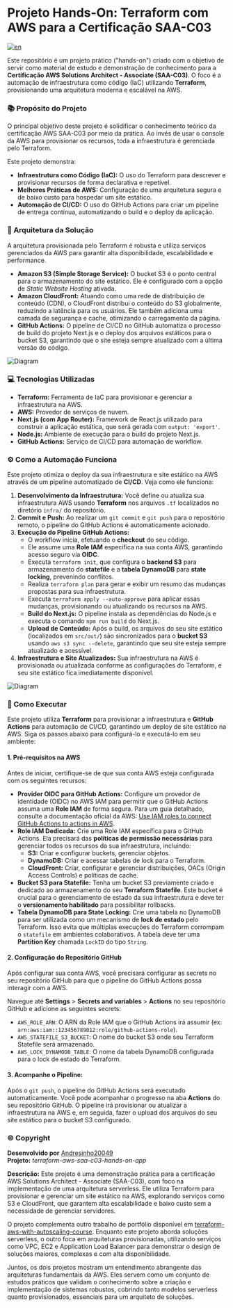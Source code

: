 # Projeto Hands-On: Terraform com AWS para a Certificação SAA-C03

[![en](https://img.shields.io/badge/lang-en-blue.svg)](/README.md)

Este repositório é um projeto prático ("hands-on") criado com o objetivo de servir como material de estudo e demonstração de conhecimento para a **Certificação AWS Solutions Architect - Associate (SAA-C03)**. O foco é a automação de infraestrutura como código (IaC) utilizando **Terraform**, provisionando uma arquitetura moderna e escalável na AWS.

### 📚 Propósito do Projeto

O principal objetivo deste projeto é solidificar o conhecimento teórico da certificação AWS SAA-C03 por meio da prática. Ao invés de usar o console da AWS para provisionar os recursos, toda a infraestrutura é gerenciada pelo Terraform.

Este projeto demonstra:

- **Infraestrutura como Código (IaC):** O uso do Terraform para descrever e provisionar recursos de forma declarativa e repetível.
- **Melhores Práticas de AWS:** Configuração de uma arquitetura segura e de baixo custo para hospedar um site estático.
- **Automação de CI/CD:** O uso do GitHub Actions para criar um pipeline de entrega contínua, automatizando o build e o deploy da aplicação.

### 🚀 Arquitetura da Solução

A arquitetura provisionada pelo Terraform é robusta e utiliza serviços gerenciados da AWS para garantir alta disponibilidade, escalabilidade e performance.

- **Amazon S3 (Simple Storage Service):** O bucket S3 é o ponto central para o armazenamento do site estático. Ele é configurado com a opção de _Static Website Hosting_ ativada.
- **Amazon CloudFront:** Atuando como uma rede de distribuição de conteúdo (CDN), o CloudFront distribui o conteúdo do S3 globalmente, reduzindo a latência para os usuários. Ele também adiciona uma camada de segurança e cache, otimizando o carregamento da página.
- **GitHub Actions:** O pipeline de CI/CD no GitHub automatiza o processo de build do projeto Next.js e o deploy dos arquivos estáticos para o bucket S3, garantindo que o site esteja sempre atualizado com a última versão do código.

![Diagram](/public/diagram/terraform-aws-saa-c03-hands-on-app-Page-7.drawio.svg)

### 💻 Tecnologias Utilizadas

- **Terraform:** Ferramenta de IaC para provisionar e gerenciar a infraestrutura na AWS.
- **AWS:** Provedor de serviços de nuvem.
- **Next.js (com App Router):** Framework de React.js utilizado para construir a aplicação estática, que será gerada com `output: 'export'`.
- **Node.js:** Ambiente de execução para o build do projeto Next.js.
- **GitHub Actions:** Serviço de CI/CD para automação de workflow.

### ⚙️ Como a Automação Funciona

Este projeto otimiza o deploy da sua infraestrutura e site estático na AWS através de um pipeline automatizado de **CI/CD**. Veja como ele funciona:

1.  **Desenvolvimento da Infraestrutura:** Você define ou atualiza sua infraestrutura AWS usando **Terraform** nos arquivos `.tf` localizados no diretório `infra/` do repositório.
2.  **Commit e Push:** Ao realizar um `git commit` e `git push` para o repositório remoto, o pipeline do GitHub Actions é automaticamente acionado.
3.  **Execução do Pipeline GitHub Actions:**
    - O workflow inicia, efetuando o **checkout** do seu código.
    - Ele assume uma **Role IAM** específica na sua conta AWS, garantindo acesso seguro via **OIDC**.
    - Executa `terraform init`, que configura o **backend S3** para armazenamento do **statefile** e a **tabela DynamoDB** para **state locking**, prevenindo conflitos.
    - Realiza `terraform plan` para gerar e exibir um resumo das mudanças propostas para sua infraestrutura.
    - Executa `terraform apply --auto-approve` para aplicar essas mudanças, provisionando ou atualizando os recursos na AWS.
    - **Build do Next.js:** O pipeline instala as dependências do Node.js e executa o comando `npm run build` do Next.js.
    - **Upload de Conteúdo:** Após o build, os arquivos do seu site estático (localizados em `src/out/`) são sincronizados para o **bucket S3** usando `aws s3 sync --delete`, garantindo que seu site esteja sempre atualizado e acessível.
4.  **Infraestrutura e Site Atualizados:** Sua infraestrutura na AWS é provisionada ou atualizada conforme as configurações do Terraform, e seu site estático fica imediatamente disponível.

![Diagram](/public/diagram/terraform-aws-saa-c03-hands-on-app-Page-1.drawio.svg)

### 🎯 Como Executar

Este projeto utiliza **Terraform** para provisionar a infraestrutura e **GitHub Actions** para automação de CI/CD, garantindo um deploy de site estático na AWS. Siga os passos abaixo para configurá-lo e executá-lo em seu ambiente:

#### 1. Pré-requisitos na AWS

Antes de iniciar, certifique-se de que sua conta AWS esteja configurada com os seguintes recursos:

- **Provider OIDC para GitHub Actions:** Configure um provedor de identidade (OIDC) no AWS IAM para permitir que o GitHub Actions assuma uma **Role IAM** de forma segura. Para um guia detalhado, consulte a documentação oficial da AWS: [Use IAM roles to connect GitHub Actions to actions in AWS](https://aws.amazon.com/blogs/security/use-iam-roles-to-connect-github-actions-to-actions-in-aws/).
- **Role IAM Dedicada:** Crie uma Role IAM específica para o GitHub Actions. Ela precisará das **políticas de permissão necessárias** para gerenciar todos os recursos da sua infraestrutura, incluindo:
  - **S3:** Criar e configurar buckets, gerenciar objetos.
  - **DynamoDB:** Criar e acessar tabelas de lock para o Terraform.
  - **CloudFront:** Criar, configurar e gerenciar distribuições, OACs (Origin Access Controls) e políticas de cache.
- **Bucket S3 para Statefile:** Tenha um bucket S3 previamente criado e dedicado ao armazenamento do seu **Terraform Statefile**. Este bucket é crucial para o gerenciamento de estado da sua infraestrutura e deve ter o **versionamento habilitado** para possibilitar rollbacks.
- **Tabela DynamoDB para State Locking:** Crie uma tabela no DynamoDB para ser utilizada como um mecanismo de **lock de estado** pelo Terraform. Isso evita que múltiplas execuções do Terraform corrompam o `statefile` em ambientes colaborativos. A tabela deve ter uma **Partition Key** chamada `LockID` do tipo `String`.

#### 2. Configuração do Repositório GitHub

Após configurar sua conta AWS, você precisará configurar as secrets no seu repositório GitHub para que o pipeline do GitHub Actions possa interagir com a AWS.

Navegue até **Settings** > **Secrets and variables** > **Actions** no seu repositório GitHub e adicione as seguintes secrets:

- `AWS_ROLE_ARN`: O ARN da Role IAM que o GitHub Actions irá assumir (ex: `arn:aws:iam::123456789012:role/github-actions-role`).
- `AWS_STATEFILE_S3_BUCKET`: O nome do bucket S3 onde seu Terraform Statefile será armazenado.
- `AWS_LOCK_DYNAMODB_TABLE`: O nome da tabela DynamoDB configurada para o lock de estado do Terraform.

#### 3. Acompanhe o Pipeline:

Após o `git push`, o pipeline do GitHub Actions será executado automaticamente. Você pode acompanhar o progresso na aba **Actions** do seu repositório GitHub. O pipeline irá provisionar ou atualizar a infraestrutura na AWS e, em seguida, fazer o upload dos arquivos do seu site estático para o bucket S3 configurado.

### ©️ Copyright

**Desenvolvido por** [Andresinho20049](https://andresinho20049.com.br/) \
**Projeto:** _terraform-aws-saa-c03-hands-on-app_

**Descrição:**
Este projeto é uma demonstração prática para a certificação AWS Solutions Architect - Associate (SAA-C03), com foco na implementação de uma arquitetura serverless. Ele utiliza Terraform para provisionar e gerenciar um site estático na AWS, explorando serviços como S3 e CloudFront, que garantem alta escalabilidade e baixo custo sem a necessidade de gerenciar servidores.

O projeto complementa outro trabalho de portfólio disponível em [terraform-aws-with-autoscaling-course](https://github.com/andresinho20049/terraform-aws-with-autoscaling-course). Enquanto este projeto aborda soluções serverless, o outro foca em arquiteturas provisionadas, utilizando serviços como VPC, EC2 e Application Load Balancer para demonstrar o design de soluções maiores, complexas e com alta disponibilidade.

Juntos, os dois projetos mostram um entendimento abrangente das arquiteturas fundamentais da AWS. Eles servem como um conjunto de estudos práticos que validam o conhecimento sobre a criação e implementação de sistemas robustos, cobrindo tanto modelos serverless quanto provisionados, essenciais para um arquiteto de soluções.
